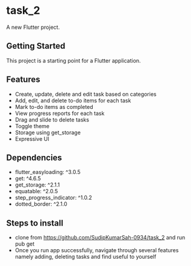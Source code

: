 # task_2

A new Flutter project.

## Getting Started

This project is a starting point for a Flutter application.
## Features
 - Create, update, delete and edit task based on categories
 - Add, edit, and delete to-do items for each task
 - Mark to-do items as completed
 - View progress reports for each task
 - Drag and slide to delete tasks
 - Toggle theme
 - Storage using get_storage
 - Expressive UI

## Dependencies
 - flutter_easyloading: ^3.0.5
 - get: ^4.6.5
 - get_storage: ^2.1.1
 - equatable: ^2.0.5
 - step_progress_indicator: ^1.0.2
 - dotted_border: ^2.1.0

## Steps to install
 - clone from https://github.com/SudipKumarSah-0934/task_2 and run pub get
 - Once you run app successfully, navigate through several features namely adding, deleting tasks and find useful to yourself
 
